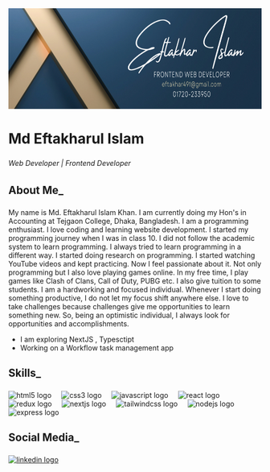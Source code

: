 
<div align="center">
  <img height="200" src="https://github.com/eftakhar-491/eftakhar-491/blob/main/Black%20and%20White%20Simple%20Art%20Director%20LinkedIn%20Banner%20(1).png"  />
</div>

###

<h1 align="left">Md Eftakharul Islam</h1>

###


<h6 align="left">Web Developer | Frontend Developer</h6>

###

<h2 align="left">About Me_</h2>

###

<p align="left">My name is Md. Eftakharul Islam Khan. I am currently doing my Hon's in Accounting at Tejgaon College, Dhaka, Bangladesh. I am a programming enthusiast. I love coding and learning website development. I started my programming journey when I was in class 10. I did not follow the academic system to learn programming. I always tried to learn programming in a different way. I started doing research on programming. I started watching YouTube videos and kept practicing. Now I feel passionate about it. Not only programming but I also love playing games online. In my free time, I play games like Clash of Clans, Call of Duty, PUBG etc. I also give tuition to some students. I am a hardworking and focused individual. Whenever I start doing something productive, I do not let my focus shift anywhere else. I love to take challenges because challenges give me opportunities to learn something new. So, being an optimistic individual, I always look for opportunities and accomplishments.</p>

<ul>
  <li>I am exploring NextJS , Typesctipt</li>
<li>Working on a Workflow task management app</li>
  
</ul>


<h2 align="left">Skills_</h2>

###

<div align="left">
  <img src="https://cdn.jsdelivr.net/gh/devicons/devicon/icons/html5/html5-original.svg" height="40" alt="html5 logo"  />
  <img width="12" />
  <img src="https://cdn.jsdelivr.net/gh/devicons/devicon/icons/css3/css3-original.svg" height="40" alt="css3 logo"  />
  <img width="12" />
  <img src="https://cdn.jsdelivr.net/gh/devicons/devicon/icons/javascript/javascript-original.svg" height="40" alt="javascript logo"  />
  <img width="12" />
  <img src="https://cdn.jsdelivr.net/gh/devicons/devicon/icons/react/react-original.svg" height="40" alt="react logo"  />
  <img width="12" />
  <img src="https://cdn.jsdelivr.net/gh/devicons/devicon/icons/redux/redux-original.svg" height="40" alt="redux logo"  />
  <img width="12" />
  <img src="https://cdn.jsdelivr.net/gh/devicons/devicon/icons/nextjs/nextjs-original.svg" height="40" alt="nextjs logo"  />
  <img width="12" />
  <img src="https://cdn.jsdelivr.net/gh/devicons/devicon/icons/tailwindcss/tailwindcss-original-wordmark.svg" height="40" alt="tailwindcss logo"  />
  <img width="12" />
  <img src="https://cdn.jsdelivr.net/gh/devicons/devicon/icons/nodejs/nodejs-original.svg" height="40" alt="nodejs logo"  />
  <img width="12" />
  <img src="https://cdn.jsdelivr.net/gh/devicons/devicon/icons/express/express-original.svg" height="40" alt="express logo"  />
</div>

###
<h2 align="left">Social Media_</h2>

###

<div align="left">
  <a href="https://www.linkedin.com/in/eftakhar491/" target="_blank">
    <img src="https://raw.githubusercontent.com/maurodesouza/profile-readme-generator/master/src/assets/icons/social/linkedin/default.svg" width="52" height="40" alt="linkedin logo"  />
  </a>
</div>

###
